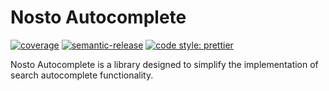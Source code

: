 # Nosto Autocomplete

[![coverage](https://nosto.github.io/search-autocomplete/coverage/badge.svg)](https://nosto.github.io/search-autocomplete/coverage/lcov-report/)
[![semantic-release](https://img.shields.io/badge/%20%20%F0%9F%93%A6%F0%9F%9A%80-semantic--release-e10079.svg)](https://github.com/semantic-release/semantic-release)
[![code style: prettier](https://img.shields.io/badge/code_style-prettier-ff69b4.svg)](https://github.com/prettier/prettier)

Nosto Autocomplete is a library designed to simplify the implementation of search autocomplete functionality.
